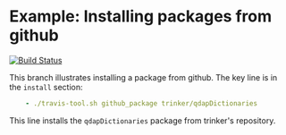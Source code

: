 Example: Installing packages from github
========================================
[![Build Status](https://travis-ci.org/csgillespie/travis-examples.png?branch=github)](https://travis-ci.org/csgillespie/travis-examples)

This branch illustrates installing a package from github. The key line is in the `install` section:

```yml
    - ./travis-tool.sh github_package trinker/qdapDictionaries
```

This line installs the `qdapDictionaries` package from trinker's repository.
